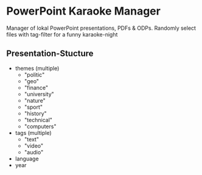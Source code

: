 # PowerPoint Karaoke Manager

Manager of lokal PowerPoint presentations, PDFs & ODPs. Randomly select files
with tag-filter for a funny karaoke-night

## Presentation-Stucture

- themes (multiple)
    - "politic"
    - "geo"
    - "finance"
    - "university"
    - "nature"
    - "sport"
    - "history"
    - "technical"
    - "computers"
- tags (multiple)
    - "text"
    - "video"
    - "audio"
- language
- year
